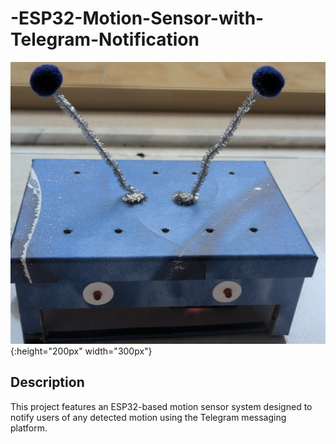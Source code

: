 # -ESP32-Motion-Sensor-with-Telegram-Notification
![Motion sensor smart](images/Motion_sensor_smart.png){:height="200px" width="300px"}
## Description
This project features an ESP32-based motion sensor system designed to notify users of any detected motion using the Telegram messaging platform.

